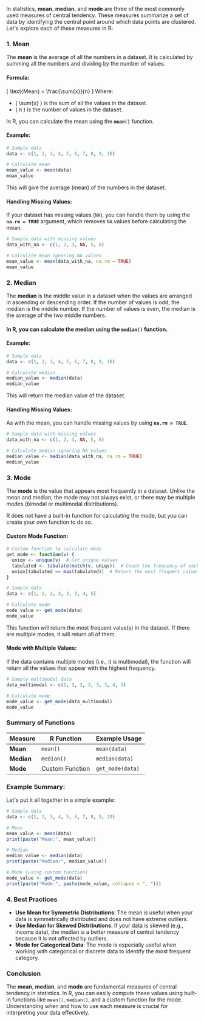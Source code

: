 In statistics, **mean**, **median**, and **mode** are three of the most commonly used measures of central tendency. These measures summarize a set of data by identifying the central point around which data points are clustered. Let's explore each of these measures in R:

### 1. **Mean**

The **mean** is the average of all the numbers in a dataset. It is calculated by summing all the numbers and dividing by the number of values.

#### Formula:
\[
\text{Mean} = \frac{\sum{x}}{n}
\]
Where:
- \( \sum{x} \) is the sum of all the values in the dataset.
- \( n \) is the number of values in the dataset.

In R, you can calculate the mean using the **`mean()`** function.

#### Example:
```r
# Sample data
data <- c(1, 2, 3, 4, 5, 6, 7, 8, 9, 10)

# Calculate mean
mean_value <- mean(data)
mean_value
```

This will give the average (mean) of the numbers in the dataset.

#### Handling Missing Values:
If your dataset has missing values (`NA`), you can handle them by using the **`na.rm = TRUE`** argument, which removes `NA` values before calculating the mean.

```r
# Sample data with missing values
data_with_na <- c(1, 2, 3, NA, 5, 6)

# Calculate mean ignoring NA values
mean_value <- mean(data_with_na, na.rm = TRUE)
mean_value
```

### 2. **Median**

The **median** is the middle value in a dataset when the values are arranged in ascending or descending order. If the number of values is odd, the median is the middle number. If the number of values is even, the median is the average of the two middle numbers.

#### In R, you can calculate the median using the **`median()`** function.

#### Example:
```r
# Sample data
data <- c(1, 2, 3, 4, 5, 6, 7, 8, 9, 10)

# Calculate median
median_value <- median(data)
median_value
```

This will return the median value of the dataset.

#### Handling Missing Values:
As with the mean, you can handle missing values by using **`na.rm = TRUE`**.

```r
# Sample data with missing values
data_with_na <- c(1, 2, 3, NA, 5, 6)

# Calculate median ignoring NA values
median_value <- median(data_with_na, na.rm = TRUE)
median_value
```

### 3. **Mode**

The **mode** is the value that appears most frequently in a dataset. Unlike the mean and median, the mode may not always exist, or there may be multiple modes (bimodal or multimodal distributions).

R does not have a built-in function for calculating the mode, but you can create your own function to do so.

#### Custom Mode Function:
```r
# Custom function to calculate mode
get_mode <- function(v) {
  uniqv <- unique(v)  # Get unique values
  tabulated <- tabulate(match(v, uniqv))  # Count the frequency of each unique value
  uniqv[tabulated == max(tabulated)]  # Return the most frequent value(s)
}

# Sample data
data <- c(1, 2, 2, 3, 3, 3, 4, 5)

# Calculate mode
mode_value <- get_mode(data)
mode_value
```

This function will return the most frequent value(s) in the dataset. If there are multiple modes, it will return all of them.

#### Mode with Multiple Values:
If the data contains multiple modes (i.e., it is multimodal), the function will return all the values that appear with the highest frequency.

```r
# Sample multimodal data
data_multimodal <- c(1, 2, 2, 3, 3, 3, 4, 5)

# Calculate mode
mode_value <- get_mode(data_multimodal)
mode_value
```

### Summary of Functions

| Measure  | R Function        | Example Usage             |
|----------|-------------------|---------------------------|
| **Mean** | `mean()`          | `mean(data)`              |
| **Median**| `median()`        | `median(data)`            |
| **Mode**  | Custom Function   | `get_mode(data)`          |

### Example Summary:
Let's put it all together in a simple example:

```r
# Sample data
data <- c(1, 2, 3, 4, 5, 6, 7, 8, 9, 10)

# Mean
mean_value <- mean(data)
print(paste("Mean:", mean_value))

# Median
median_value <- median(data)
print(paste("Median:", median_value))

# Mode (using custom function)
mode_value <- get_mode(data)
print(paste("Mode:", paste(mode_value, collapse = ", ")))
```

### 4. **Best Practices**

- **Use Mean for Symmetric Distributions**: The mean is useful when your data is symmetrically distributed and does not have extreme outliers.
- **Use Median for Skewed Distributions**: If your data is skewed (e.g., income data), the median is a better measure of central tendency because it is not affected by outliers.
- **Mode for Categorical Data**: The mode is especially useful when working with categorical or discrete data to identify the most frequent category.

### Conclusion

The **mean**, **median**, and **mode** are fundamental measures of central tendency in statistics. In R, you can easily compute these values using built-in functions like `mean()`, `median()`, and a custom function for the mode. Understanding when and how to use each measure is crucial for interpreting your data effectively.
